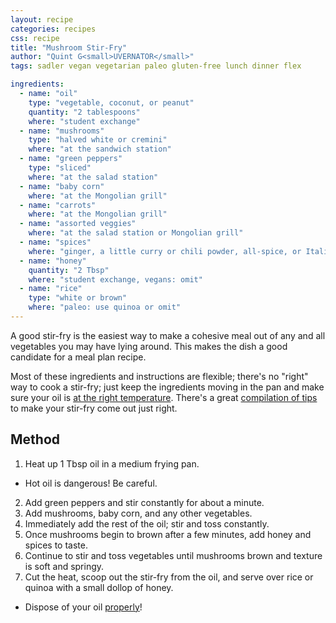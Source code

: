 ```yaml
---
layout: recipe
categories: recipes
css: recipe
title: "Mushroom Stir-Fry"
author: "Quint G<small>UVERNATOR</small>"
tags: sadler vegan vegetarian paleo gluten-free lunch dinner flex

ingredients:
  - name: "oil"
    type: "vegetable, coconut, or peanut"
    quantity: "2 tablespoons"
    where: "student exchange"
  - name: "mushrooms"
    type: "halved white or cremini"
    where: "at the sandwich station"
  - name: "green peppers"
    type: "sliced"
    where: "at the salad station"
  - name: "baby corn"
    where: "at the Mongolian grill"
  - name: "carrots"
    where: "at the Mongolian grill"
  - name: "assorted veggies"
    where: "at the salad station or Mongolian grill"
  - name: "spices"
    where: "ginger, a little curry or chili powder, all-spice, or Italian seasonings all work well"
  - name: "honey"
    quantity: "2 Tbsp"
    where: "student exchange, vegans: omit"
  - name: "rice"
    type: "white or brown"
    where: "paleo: use quinoa or omit"
---
```


A good stir-fry is the easiest way to make a cohesive meal out of any and all vegetables you may have lying around.
This makes the dish a good candidate for a meal plan recipe.

Most of these ingredients and instructions are flexible; there's no "right" way to cook a stir-fry; just keep the ingredients moving in the pan and make sure your oil is [at the right temperature][oil temperature]. There's a great [compilation of tips][stir-fry tips] to make your stir-fry come out just right.

## Method

1. Heat up 1 Tbsp oil in a medium frying pan.
  - Hot oil is dangerous! Be careful.
2. Add green peppers and stir constantly for about a minute.
3. Add mushrooms, baby corn, and any other vegetables.
4. Immediately add the rest of the oil; stir and toss constantly.
5. Once mushrooms begin to brown after a few minutes, add honey and spices to taste.
6. Continue to stir and toss vegetables until mushrooms brown and texture is soft and springy.
7. Cut the heat, scoop out the stir-fry from the oil, and serve over rice or quinoa with a small dollop of honey.
  - Dispose of your oil [properly][oil disposal]!


[oil temperature]: http://mideastfood.about.com/od/tipsandtechniques/qt/cooking_oil_temp.htm
[stir-fry tips]: http://startcooking.com/10-tips-to-a-successful-stir-fry
[oil disposal]: http://www.nyc.gov/html/dep/html/residents/congrease.shtml
